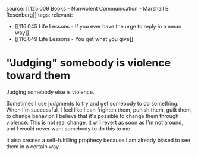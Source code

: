 source: [[125.009 Books - Nonviolent Communication - Marshall B Rosenberg]]
tags:
relevant:
- [[116.045 Life Lessons - If you ever have the urge to reply in a mean way]]
- [[116.049 Life Lessons - You get what you give]]

# "Judging" somebody is violence toward them

Judging somebody else is violence. 

Sometimes I use judgments to try and get somebody to do something. When I'm successful, I feel like I can frighten them, punish them, guilt them, to change behavior. I believe that it's possible to change them through violence. This is not real change, it will revert as soon as I'm not around, and I would never want somebody to do this to me. 

It also creates a self-fulfilling prophecy because I am already biased to see them in a certain way.


